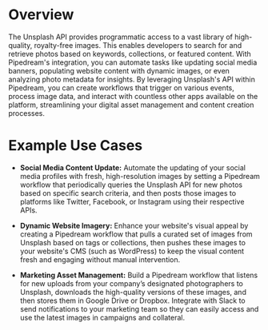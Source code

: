 # Overview

The Unsplash API provides programmatic access to a vast library of high-quality, royalty-free images. This enables developers to search for and retrieve photos based on keywords, collections, or featured content. With Pipedream's integration, you can automate tasks like updating social media banners, populating website content with dynamic images, or even analyzing photo metadata for insights. By leveraging Unsplash's API within Pipedream, you can create workflows that trigger on various events, process image data, and interact with countless other apps available on the platform, streamlining your digital asset management and content creation processes.

# Example Use Cases

- **Social Media Content Update:** Automate the updating of your social media profiles with fresh, high-resolution images by setting a Pipedream workflow that periodically queries the Unsplash API for new photos based on specific search criteria, and then posts those images to platforms like Twitter, Facebook, or Instagram using their respective APIs.

- **Dynamic Website Imagery:** Enhance your website's visual appeal by creating a Pipedream workflow that pulls a curated set of images from Unsplash based on tags or collections, then pushes these images to your website's CMS (such as WordPress) to keep the visual content fresh and engaging without manual intervention.

- **Marketing Asset Management:** Build a Pipedream workflow that listens for new uploads from your company’s designated photographers to Unsplash, downloads the high-quality versions of these images, and then stores them in Google Drive or Dropbox. Integrate with Slack to send notifications to your marketing team so they can easily access and use the latest images in campaigns and collateral.
